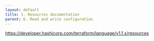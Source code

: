```yaml
---
layout: default
title: 1. Resources documentation
parent: 6. Read and write configuration
---
```


https://developer.hashicorp.com/terraform/language/v1.1.x/resources